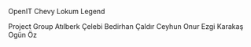 OpenIT
Chevy Lokum Legend

Project Group
Atılberk Çelebi
Bedirhan Çaldır
Ceyhun Onur
Ezgi Karakaş
Ogün Öz